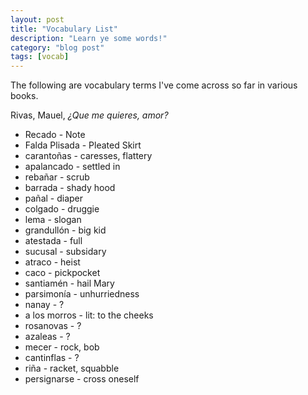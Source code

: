 ```yaml
---
layout: post
title: "Vocabulary List"
description: "Learn ye some words!"
category: "blog post"
tags: [vocab]
---
```

The following are vocabulary terms I've come across so far in various books. 

Rivas, Mauel, _¿Que me quieres, amor?_

*  Recado - Note
*  Falda Plisada - Pleated Skirt
*  carantoñas - caresses, flattery
*  apalancado - settled in
*  rebañar - scrub
*  barrada - shady hood
*  pañal - diaper
*  colgado - druggie
*  lema - slogan
*  grandullón - big kid
*  atestada - full
*  sucusal - subsidary 
*  atraco - heist
*  caco - pickpocket
*  santiamén - hail Mary
*  parsimonía - unhurriedness
*  nanay - ?
*  a los morros - lit: to the cheeks
*  rosanovas - ?
*  azaleas - ?
*  mecer - rock, bob
*  cantinflas - ?
*  riña - racket, squabble
*  persignarse - cross oneself
